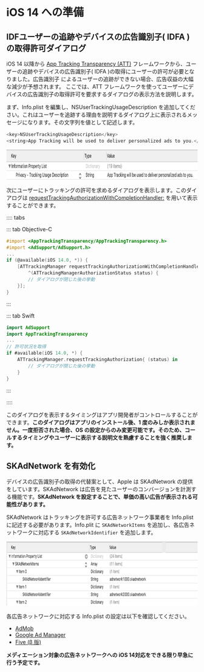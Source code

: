 # iOS 14 への準備

## IDFユーザーの追跡やデバイスの広告識別子( IDFA )の取得許可ダイアログ

iOS 14 以降から [App Tracking Transparency (ATT)](https://developer.apple.com/documentation/apptrackingtransparency) フレームワークから、ユーザーの追跡やデバイスの広告識別子( IDFA )の取得にユーザーの許可が必要となりました。広告識別子 によるユーザーの追跡ができない場合、広告収益の大幅な減少が予想されます。
ここでは、ATT フレームワークを使ってユーザーにデバイスの広告識別子の取得許可を要求するダイアログの表示方法を説明します。

まず、Info.plist を編集し、NSUserTrackingUsageDescription を追加してください。これはユーザーを追跡する理由を説明するダイアログ上に表示されるメッセージになります。その文字列を値として記述します。

```objectivec
<key>NSUserTrackingUsageDescription</key>
<string>App Tracking will be used to deliver personalized ads to you.</string>
```

<img src="./../images/ios/ios14_att.png" height="80"/>

次にユーザーにトラッキングの許可を求めるダイアログを表示します。このダイアログは [requestTrackingAuthorizationWithCompletionHandler:](https://developer.apple.com/documentation/apptrackingtransparency/attrackingmanager/3547037-requesttrackingauthorizationwith) を用いて表示することができます。

:::: tabs

::: tab Objective-C

```objectivec
#import <AppTrackingTransparency/AppTrackingTransparency.h>
#import <AdSupport/AdSupport.h>
...
if (@available(iOS 14.0, *)) {
    [ATTrackingManager requestTrackingAuthorizationWithCompletionHandler:
        ^(ATTrackingManagerAuthorizationStatus status) {
        // ダイアログが閉じた後の挙動
    }];
}
```

:::

::: tab Swift

```swift
import AdSupport
import AppTrackingTransparency
...
// 許可状況を取得
if #available(iOS 14.0, *) {
    ATTrackingManager.requestTrackingAuthorization{ (status) in
        // ダイアログが閉じた後の挙動
    }
}
```

:::

::::

このダイアログを表示するタイミングはアプリ開発者がコントロールすることができます。**このダイアログはアプリのインストール後、1 度のみしか表示されません。一度拒否された場合、OS の設定からのみ変更可能です。そのため、コールするタイミングやユーザーに表示する説明文を熟慮することを強く推奨します。**


## SKAdNetwork を有効化

デバイスの広告識別子の取得の代替案として、Apple は SKAdNetwork の提供をしています。SKAdNetwork は広告を見たユーザーのコンバージョンを計測する機能です。**SKAdNetwork を設定することで、単価の高い広告が表示される可能性があります。**

SKAdNetwork はトラッキングを許可する広告ネットワーク事業者を Info.plist に記述する必要があります。Info.plit に `SKAdNetworkItems` を追加し、各広告ネットワークに対応する `SKAdNetworkIdentifier` を追加します。

<img src="./../images/ios/ios14_skadnetwork.png" height="170"/>


各広告ネットワークに対応する Info.plist の設定は以下を確認してください。

- [AdMob](./mediation_admob.md#skadnetwork-の準備ios-14-以上)
- [Google Ad Manager](./mediation_dfp.md#skadnetwork-の準備ios-14-以上)
- [Five (β 版)](./mediation_five.md#ios-14-beta-sdk20200824infoplist-の更新)

**メディエーション対象の広告ネットワークへの iOS 14対応をできる限り早急に行う予定です。**